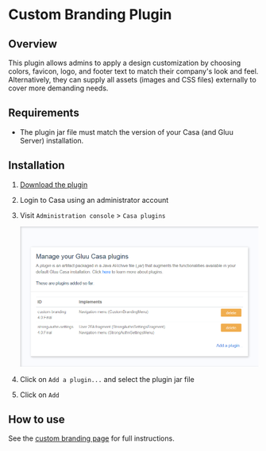 # Custom Branding Plugin
## Overview
This plugin allows admins to apply a design customization by choosing colors, favicon, logo, and footer text to match their company's look and feel. Alternatively, they can supply all assets (images and CSS files) externally to cover more demanding needs.

## Requirements

- The plugin jar file must match the version of your Casa (and Gluu Server) installation.
    
## Installation

1. [Download the plugin](https://gluu.co/casa-4-custom-branding)

1. Login to Casa using an administrator account

1. Visit `Administration console` > `Casa plugins`

    ![plugins page](../img/plugins/plugins314.png)

1. Click on `Add a plugin...` and select the plugin jar file

1. Click on `Add` 

## How to use

See the [custom branding page](https://gluu.org/docs/casa/4.1/administration/custom-branding/) for full instructions.
